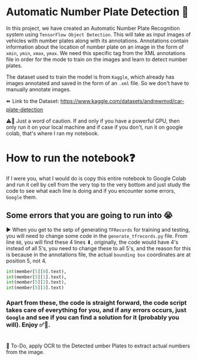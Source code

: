 # Automatic Number Plate Detection 🚗

In this project, we have created an Automatic Number Plate Recognition system using `TensorFlow Object Detection`. This will take as input images of vehicles with number plates along with its annotations. Annotations contain information about the location of number plate on an image in the form of `xmin`, `ymin`, `xmax`, `ymax`. We need this specific tag from the XML annotations file in order for the mode to train on the images and learn to detect number plates.

The dataset used to train the model is from `Kaggle`, which already has images annotated and saved in the form of an `.xml` file. So we don't have to manually annotate images. 

⏩ Link to the Dataset: https://www.kaggle.com/datasets/andrewmvd/car-plate-detection

⚠🧯 Just a word of caution. If and only if you have a powerful GPU, then only run it on your local machine and if case if you don't, run it on google colab, that's where I ran my notebook.

# How to run the notebook❓

If I were you, what I would do is copy this entire notebook to Google Colab and run it cell by cell from the very top to the very bottom and just study the code to see what each line is doing and if you encounter some errors, `Google` them.

## Some errors that you are going to run into 😭

▶ When you get to the setp of generating `TFRecords` for training and testing, you will need to change some code in the `generate_tfrecords.py` file. From line `88`, you will find these 4 lines ⬇, originally, the code would have 4's instead of all 5's, you need to change these to all 5's, and the reason for this is because in the annotations file, the actual `bounding box` coordinates are at position 5, not 4.

```Python
int(member[5][0].text),
int(member[5][1].text),
int(member[5][2].text),
int(member[5][3].text)
```

### Apart from these, the code is straight forward, the code script takes care of everything for you, and if any errors occurs, just `Google` and see if you can find a solution for it (probably you will). Enjoy ✅🏁.

#
🥏 To-Do, apply OCR to the Detected umber Plates to extract actual numbers from the image.